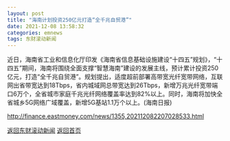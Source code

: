 ```yaml
---
layout: post
title: "海南计划投资250亿元打造“全千兆自贸港”"
date: 2021-12-08 13:58:32
categories: emnews
tags: 东财滚动新闻
---
```


近日，海南省工业和信息化厅印发《海南省信息基础设施建设“十四五”规划》，“十四五”期间，海南将围绕全面支撑“智慧海南”建设的发展主线，预计累计投资250亿元，打造“全千兆自贸港”。规划提出，适度超前部署高带宽光纤宽带网络，互联网出省带宽达到18Tbps，省内城域网总带宽达到26Tbps，新增万兆光纤宽带端口6万个，全省城市家庭千兆光纤网络覆盖率达到82%以上。同时，海南将加快全省城乡5G网络广域覆盖，新增5G基站1.1万个以上。(海南日报)

<http://finance.eastmoney.com/news/1355,202112082207028533.html>

[返回东财滚动新闻](//finews.zning.me/emnews/)
[返回首页](//finews.zning.me/)